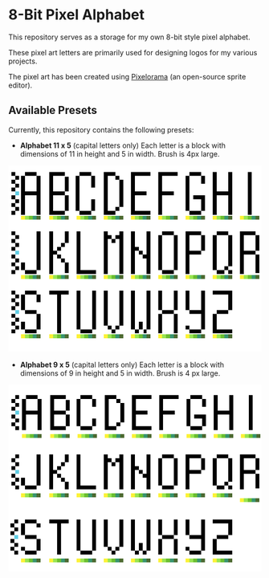 # 8-Bit Pixel Alphabet

This repository serves as a storage for my own 8-bit style pixel alphabet.

These pixel art letters are primarily used for designing logos for my various projects.

The pixel art has been created using [Pixelorama](https://github.com/Orama-Interactive/Pixelorama) (an open-source sprite editor).

## Available Presets

Currently, this repository contains the following presets:

- **Alphabet 11 x 5** (capital letters only)
  Each letter is a block with dimensions of 11 in height and 5 in width.
  Brush is 4px large.
<p align="center"><img src="Alphabet_11x5.png"></p>

- **Alphabet 9 x 5** (capital letters only)
  Each letter is a block with dimensions of 9 in height and 5 in width.
  Brush is 4 px large.
<p align="center"><img src="Alphabet_9x5.png"></p>
